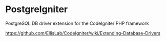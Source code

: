 PostgreIgniter
==============

PostgreSQL DB driver extension for the CodeIgniter PHP framework

https://github.com/EllisLab/CodeIgniter/wiki/Extending-Database-Drivers